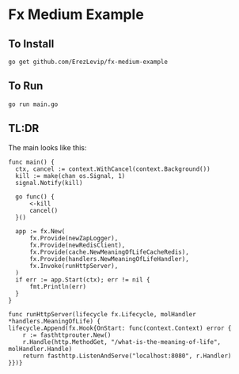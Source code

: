 # Fx Medium Example

## To Install
    go get github.com/ErezLevip/fx-medium-example

## To Run

    go run main.go
    
## TL:DR
The main looks like this:

    func main() {
	  ctx, cancel := context.WithCancel(context.Background())
	  kill := make(chan os.Signal, 1)
	  signal.Notify(kill)

	  go func() {
		  <-kill
		  cancel()
	  }()

	  app := fx.New(
		  fx.Provide(newZapLogger),
		  fx.Provide(newRedisClient),
		  fx.Provide(cache.NewMeaningOfLifeCacheRedis),
		  fx.Provide(handlers.NewMeaningOfLifeHandler),
		  fx.Invoke(runHttpServer),
	  )
	  if err := app.Start(ctx); err != nil {
		  fmt.Println(err)
	  }
    }

    func runHttpServer(lifecycle fx.Lifecycle, molHandler *handlers.MeaningOfLife) {
	lifecycle.Append(fx.Hook{OnStart: func(context.Context) error {
		r := fasthttprouter.New()
		r.Handle(http.MethodGet, "/what-is-the-meaning-of-life", molHandler.Handle)
		return fasthttp.ListenAndServe("localhost:8080", r.Handler)
	}})}
